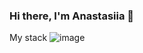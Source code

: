 ### Hi there, I'm Anastasiia 👋

<!--

📫 How to reach me: pirogova.anastasiia@gmail.com
🌱 I'm a Front-End Developer looking for a full-time job at an electronic products company that strives to make everyday life and business easier, more productive and more convenient.
📝 I am a quick learner, responsible and ready for tasks.
🔭 I’m currently working on a lot of different stuff.
-->

My stack
![image](https://user-images.githubusercontent.com/109249070/224411974-cad42183-bd3e-432c-80dd-3a2cab871b32.png)
 
